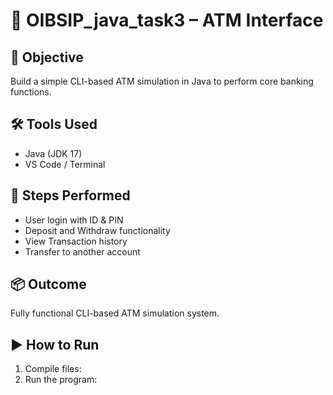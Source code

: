 # 🏧 OIBSIP_java_task3 – ATM Interface

## 🎯 Objective
Build a simple CLI-based ATM simulation in Java to perform core banking functions.

## 🛠️ Tools Used
- Java (JDK 17)
- VS Code / Terminal

## 🔁 Steps Performed
- User login with ID & PIN
- Deposit and Withdraw functionality
- View Transaction history
- Transfer to another account

## 📦 Outcome
Fully functional CLI-based ATM simulation system.

## ▶️ How to Run
1. Compile files:
2. Run the program:

